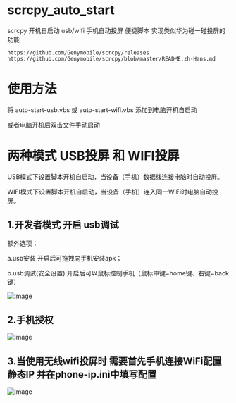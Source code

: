 # scrcpy_auto_start
scrcpy 开机自启动 usb/wifi 手机自动投屏 便捷脚本
实现类似华为碰一碰投屏的功能
```
https://github.com/Genymobile/scrcpy/releases
https://github.com/Genymobile/scrcpy/blob/master/README.zh-Hans.md
```

# 使用方法

将 auto-start-usb.vbs 或 auto-start-wifi.vbs 添加到电脑开机自启动

或者电脑开机后双击文件手动启动

# 两种模式 USB投屏 和 WIFI投屏

USB模式下设置脚本开机自启动，当设备（手机）数据线连接电脑时自动投屏。

WIFI模式下设置脚本开机自启动，当设备（手机）连入同一WiFi时电脑自动投屏。

## 1.开发者模式 开启 usb调试

额外选项：

a.usb安装 开启后可拖拽向手机安装apk；

b.usb调试(安全设置) 开启后可以鼠标控制手机（鼠标中键=home键、右键=back键）

![image](https://user-images.githubusercontent.com/26950227/126888531-e45d3e9f-b2f7-4321-9305-2bea24f22c46.png)

## 2.手机授权

![image](https://user-images.githubusercontent.com/26950227/126888596-cd3c5bc0-87bb-4cbe-928f-6e095d76f51b.png)

## 3.当使用无线wifi投屏时 需要首先手机连接WiFi配置静态IP 并在phone-ip.ini中填写配置


![image](https://user-images.githubusercontent.com/26950227/126888514-5fccb0ef-7c9f-4eea-a0c6-5284bd6dcfac.png)

